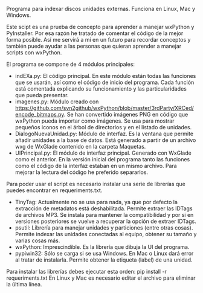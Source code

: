 Programa para indexar discos unidades externas. Funciona en Linux, Mac y Windows. 

Este scipt es una prueba de concepto para aprender a manejar wxPython y PyInstaller. Por esa razón he tratado de comentar el código de la mejor forma posible. Así me servirá a mi en un futuro para recordar conceptos y también puede ayudar a las personas que quieran aprender a manejar scripts con wxPython.

El programa se compone de 4 módulos principales:
- indEXa.py: El código principal. En este módulo están todas las funciones que se usarán, así como el código de inicio del programa. Cada función está comentada explicando su funcionamiento y las particularidades que pueda presentar. 
- imagenes.py: Módulo creado con https://github.com/svn2github/wxPython/blob/master/3rdParty/XRCed/encode_bitmaps.py. Se han convertido imágenes PNG en código que wxPython pueda importar como imágenes. Se usa para mostrar pequeños iconos en el árbol de directorios y en el listado de unidades.
- DialogoNuevaUnidad.py: Módulo de interfaz. Es la ventana que permite añadir unidades a la base de datos. Está generado a partir de un archivo wxg de WxGlade contenido en la carpeta Maquetas.
- UIPrincipal.py: El módulo de interfaz principal. Generado con WxGlade como el anterior. En la versión inicial del programa tanto las funciones como el código de la interfaz estaban en un mismo archivo. Para mejorar la lectura del código he preferido separarlos.

Para poder usar el script es necesario instalar una serie de librerías que puedes encontrar en requeriments.txt.
- TinyTag: Actualmente no se usa para nada, ya que por defecto la extracción de metadatos está deshabilitada. Permite extraer las IDTags de archivos MP3. Se instala para mantener la compatibilidad y por si en versiones posteriores se vuelve a recuperar la opción de extraer IDTags.
- psutil: Librería para manejar unidades y particiones (entre otras cosas). Permite indexar las unidades conectadas al equipo, obtener su tamaño y varias cosas más.
- wxPython: Imprescindible. Es la librería que dibuja la UI del programa.
- pypiwin32: Sólo se carga si se usa Windows. En Mac o Linux dará error al tratar de instalarla. Permite obtener la etiqueta (label) de una unidad.

Para instalar las librerías debes ejecutar esta orden: pip install -r requeriments.txt 
En Linux y Mac es necesario editar el archivo para eliminar la última línea.

